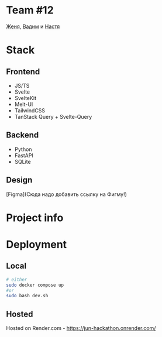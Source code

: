 # Team #12
[Женя](https://t.me/HugeLetters), [Вадим](https://t.me/pnkvnky) и [Настя](https://t.me/palmette)

# Stack
## Frontend
- JS/TS
- Svelte
- SvelteKit
- Melt-UI
- TailwindCSS
- TanStack Query + Svelte-Query

## Backend
- Python
- FastAPI
- SQLite

## Design
[Figma](Сюда надо добавить ссылку на Фигму!)

# Project info

# Deployment
## Local
```bash
# either
sudo docker compose up
#or
sudo bash dev.sh
```
## Hosted
Hosted on Render.com - https://jun-hackathon.onrender.com/

